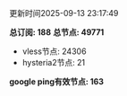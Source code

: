 更新时间2025-09-13 23:17:49

**总订阅: 188**
**总节点: 49771**
- vless节点: 24306
- hysteria2节点: 21

**google ping有效节点: 163**
